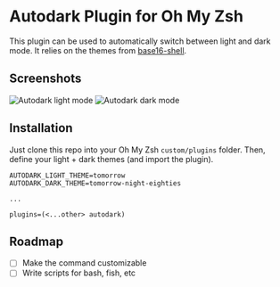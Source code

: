 # Autodark Plugin for Oh My Zsh

This plugin can be used to automatically switch between light and dark mode. It
relies on the themes from
[base16-shell](https://github.com/chriskempson/base16-shell).

## Screenshots

![Autodark light mode](./assets/light.png)
![Autodark dark mode](./assets/dark.png)

## Installation

Just clone this repo into your Oh My Zsh `custom/plugins` folder. Then, define
your light + dark themes (and import the plugin).

```
AUTODARK_LIGHT_THEME=tomorrow
AUTODARK_DARK_THEME=tomorrow-night-eighties

...

plugins=(<...other> autodark)
```

## Roadmap

- [ ] Make the command customizable
- [ ] Write scripts for bash, fish, etc
